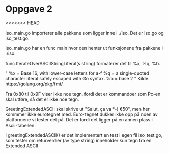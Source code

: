 # Oppgave 2
<<<<<<< HEAD


Iso_main.go importerer alle pakkene som ligger inne i ./iso. Det er Iso.go og
iso_test.go.

Iso_main.go har en func main hvor den henter ut funksjonene fra pakkene i
./iso.

func IterateOverASCIIStringLiteral(s string) formaterer det til %x, %q, %b.

" %x = Base 16, with lower-case letters for a-f
  %q = a single-quoted character literal safely escaped with Go syntax.
  %b = base 2 "
Kilde: https://golang.org/pkg/fmt/

Fra 0x80 til 0x9F viser ikke noe tegn, fordi det er kommandoer som Pc-en skal
utføre, så det er ikke noe tegn.


GreetingExtendedASCII skal skrive ut "Salut, ça va °-) €50", men her kommmer ikke
eurotegnet med. Euro-tegnet dukker ikke opp på noen av platformene vi tester det
på. Det er fordi det ligger på en annen plass i Ascii-tabellen.


I greetingExtendedASCII() er det implementert en test i egen fil iso_test.go,
som tester om returverdier (av type string) inneholder kun tegn fra en
Extended ASCII


